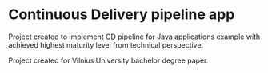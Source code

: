 # Continuous Delivery pipeline app

Project created to implement CD pipeline for Java applications example with achieved highest maturity level from technical perspective.

Project created for Vilnius University bachelor degree paper. 
